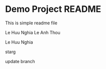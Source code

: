 # Demo Project README

This is simple readme file

Le Huu Nghia 
Le Anh Thou


Le Huu Nghia

starg

update branch 
